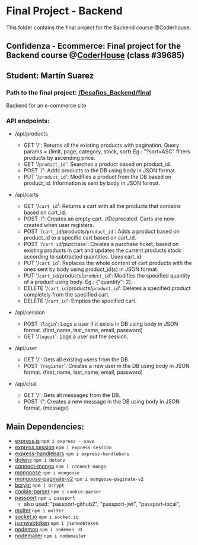 # Final Project - Backend
This folder contains the final project for the Backend course @Coderhouse.

## Confidenza - Ecommerce: Final project for the Backend course @[CoderHouse](https://www.coderhouse.com) (class #39685)
## Student: Martín Suarez
### Path to the final project: [/Desafios_Backend/final](https://github.com/martin086/Desafios_Backend/tree/master/final)
  

Backend for an e-commerce site

### API endpoints:
- /api/products
	- GET '/': Returns all the existing products with pagination. Query params = {limit, page, category, stock, sort} Eg.: "?sort=ASC" filters products by ascending price.
	- GET '/`product_id`': Searches a product based on product_id.
	- POST '/': Adds products to the DB using body in JSON format.
	- PUT '/`product_id`': Modifies a product from the DB based on product_id. Information is sent by body in JSON format.

- /api/carts
	- GET '/`cart_id`': Returns a cart with all the products that contains based on cart_id.
	- POST '/': Creates an empty cart. //Deprecated. Carts are now created when user registers.
	- POST '/`cart_id`/products/`product_id`': Adds a product based on product_id to a specific cart based on cart_id.
	- POST '/`cart_id`/purchase': Creates a purchase ticket, based on existing products in cart and updates the current products stock according to subtracted quantities. Uses cart_id.
	- PUT '/`cart_id`': Replaces the whole content of cart products with the ones sent by body using product_id(s) in JSON format.
	- PUT '/`cart_id`/products/`product_id`': Modifies the specified quantity of a product using body. Eg.: {"quantity": 2}.
	- DELETE '/`cart_id`/products/`product_id`': Deletes a specified product completely from the specified cart.
	- DELETE '/`cart_id`': Empties the specified cart.

- /api/session
	- POST '/`login`': Logs a user if it exists in DB using body in JSON format. (first_name, last_name, email, password)
	- GET '/`logout`': Logs a user out the session.

- /api/user
	- GET '/': Gets all existing users from the DB.
	- POST '/`register`': Creates a new user in the DB using body in JSON format. (first_name, last_name, email, password)

- /api/chat
	- GET '/': Gets all messages from the DB.
	- POST '/': Creates a new message in the DB using body in JSON format. (message)
  
## Main Dependencies:

- [express.js](https://expressjs.com/es/)
`npm i express --save`
- [express session](https://www.npmjs.com/package/express-session)
`npm i express-session`
- [express-handlebars](https://handlebarsjs.com/)
`npm i express-handlebars`
- [dotenv](https://www.npmjs.com/package/dotenv/)
`npm i dotenv`
- [connect-mongo](https://www.npmjs.com/package/connect-mongo)
`npm i connect-mongo`
- [mongoose](https://mongoosejs.com/)
`npm i mongoose`
- [mongoose-paginate-v2](https://www.npmjs.com/package/mongoose-paginate-v2)
`npm i mongoose-paginate-v2`
- [bcrypt](https://www.npmjs.com/package/bcrypt)
`npm i bcrypt`
- [cookie-parser](https://www.npmjs.com/package/cookie-parser)
`npm i cookie-parser`
- [passport](https://www.npmjs.com/package/passport)
`npm i passport`
	- also used: "passport-github2", "passport-jwt", "passport-local",
- [multer](https://www.npmjs.com/package/multer)
`npm i multer`
- [socket.io](https://socket.io/)
`npm i socket.io`
- [jsonwebtoken](https://www.npmjs.com/package/jsonwebtoken)
`npm i jsonwebtoken`
- [nodemon](https://nodemon.io/)
`npm i nodemon -D`
- [nodemailer](https://www.npmjs.com/package/nodemailer)
`npm i nodemailer`

